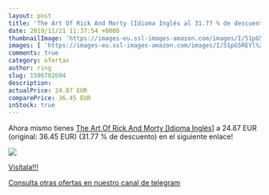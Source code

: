 ```yaml
---
layout: post
title: 'The Art Of Rick And Morty [Idioma Inglés al 31.77 % de descuento'
date: 2019/11/21 11:37:54 +0000
thumbnailImage: 'https://images-eu.ssl-images-amazon.com/images/I/51pG5REYl%2BL._SL200_.jpg'
images: [ 'https://images-eu.ssl-images-amazon.com/images/I/51pG5REYl%2BL._SL200_.jpg' ]
comments: true
category: ofertas
author: ring
slug: 1506702694
description:
actualPrice: 24.87 EUR
comparePrice: 36.45 EUR
inStock: true
---
```


Ahora mismo tienes [The Art Of Rick And Morty [Idioma Inglés]](https://www.amazon.com/dp/1506702694/?tag=redken08-20) a 24.87 EUR (original: 36.45 EUR) (31.77 %  de descuento) en el siguiente enlace!

[![](https://images-eu.ssl-images-amazon.com/images/I/51pG5REYl%2BL._SL200_.jpg)](https://www.amazon.com/dp/1506702694/?tag=redken08-20)

[Visítala!!!](https://www.amazon.com/dp/1506702694/?tag=redken08-20)

[Consulta otras ofertas en nuestro canal de telegram](https://t.me/s/ofertas25)
